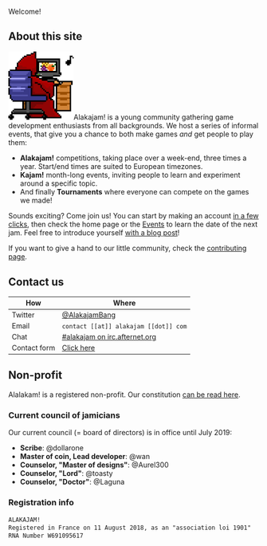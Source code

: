 Welcome!
## About this site
<img src="/static/images/docs/play.png" class="pull-right" width="26%" />Alakajam! is a young community gathering game development enthusiasts from all backgrounds. We host a series of informal events, that give you a chance to both make games *and* get people to play them:

* **Alakajam!** competitions, taking place over a week-end, three times a year. Start/end times are suited to European timezones.
* **Kajam!** month-long events, inviting people to learn and experiment around a specific topic.
* And finally **Tournaments** where everyone can compete on the games we made!

Sounds exciting? Come join us! You can start by making an account [in a few clicks](/register), then check the home page or the [Events](/events) to learn the date of the next jam. Feel free to introduce yourself [with a blog post](/post/create)!

If you want to give a hand to our little community, check the [contributing page](/article/contributing).

## <a name="contact"></a>Contact us


| How | Where | 
| -------- | -------- | 
| Twitter     | [@AlakajamBang](https://twitter.com/AlakajamBang)     | 
|  Email    |   `contact [[at]] alakajam [[dot]] com`  | 
| Chat | [#alakajam on irc.afternet.org](/chat)
| Contact form | [Click here](https://docs.google.com/forms/d/e/1FAIpQLScjMwNehfQBGKvsMEE2VYuH_9WbbNb2hZ3F1dIC_UPy9c294w/viewform) |

## Non-profit

Alalakam! is a registered non-profit. Our constitution [can be read here](/docs/constitution).

### Current council of jamicians

Our current council (= board of directors) is in office until July 2019:

* **Scribe**: @dollarone
* **Master of coin, Lead developer**: @wan
* **Counselor, "Master of designs"**: @Aurel300
* **Counselor, "Lord"**: @toasty
* **Counselor, "Doctor"**: @Laguna

### Registration info

```
ALAKAJAM!
Registered in France on 11 August 2018, as an "association loi 1901"
RNA Number W691095617
```

